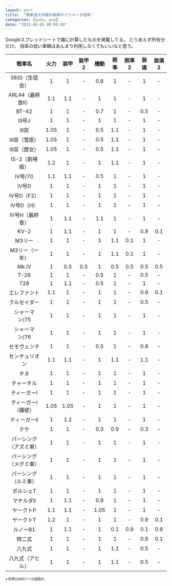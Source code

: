 ```yaml
---
layout: post
title:  "戦車道大作戦の戦車のパラメータ倍率"
categories: [game, gup]
date: "2021-06-05 00:00:00"
---
```


Googleスプレッドシートで雑に計算したものを掲載してる。
とりあえず所有分だけ。
倍率の低い車輌はあんまり利用しなくてもいいなと思う。

|戦車名|火力|装甲|装甲2|機動|照準|照準2|装填|装填2|
|:-:|:-:|:-:|:-:|:-:|:-:|:-:|:-:|:-:|
|38(t)（生徒会）|1|1|-|0.8|1|-|1|-|
|ARL44（最終章Ⅱ）|1.1|1.1|-|1|1|-|1|-|
|BT-42|1|1|-|0.7|1|-|0.5|-|
|Ⅲ号J|1|1|-|1|1|-|1|-|
|Ⅲ突|1.05|1|-|0.5|1.1|-|1|-|
|Ⅲ突（雪原）|1.05|1|-|0.5|1.1|-|1|-|
|Ⅲ突（歴女）|1.05|1|-|0.5|1.1|-|1|-|
|IS-2（劇場版）|1.2|1|-|1|1.1|-|1|-|
|Ⅳ号/70|1.1|1.1|-|0.5|1|-|1|-|
|Ⅳ号D|1|1|-|1|1|-|1|-|
|Ⅳ号D（F2）|1|1|-|1|1|-|1|-|
|Ⅳ号D（H）|1|1|-|1|1|-|1|-|
|Ⅳ号H（最終章）|1|1.1|-|1.1|1|-|1|-|
|KV-2|1|1.1|-|1|1|-|0.9|0.1|
|M3リー|1|1|-|1|1.1|0.1|1|-|
|M3リー（一年）|1|1|-|1|1.1|0.1|1|-|
|Mk.Ⅳ|1|0.5|0.5|1|0.5|0.5|0.5|0.5|
|T-26|1|1|-|0.5|1|-|0.5|-|
|T28|1|1.1|-|0.5|1|-|1|-|
|エレファント|1.1|1|-|1|1|-|0.9|0.1|
|クルセイダー|1|1|-|1|1|-|0.5|-|
|シャーマン/75|1|1|-|1|1|-|1|-|
|シャーマン/76|1|1|-|1|1|-|1|-|
|セモヴェンテ|1|1|-|0.5|1|-|0.8|-|
|センチュリオン|1.1|1.1|-|1|1.1|-|1.1|-|
|チヌ|1|1|-|1|1|-|1|-|
|チャーチル|1|1|-|1|1|-|1|-|
|ティーガーⅠ|1|1|-|1|1|-|1|-|
|ティーガーⅠ（鐘壁）|1.05|1.05|-|1|1|-|1|-|
|ティーガーⅡ|1|1.2|-|1|1|-|1|-|
|テケ|1|1|-|0.3|0.9|-|0.3|-|
|パーシング（アズミ車）|1|1|-|1|1|-|1|-|
|パーシング（メグミ車）|1|1|-|1|1|-|1|-|
|パーシング（ルミ車）|1|1|-|1|1|-|1|-|
|ポルシェT|1|1|-|1|1|-|1|-|
|マチルダⅡ|1|1.1|-|0.8|1|-|1|-|
|ヤークトP|1.1|1.1|-|1.05|1|-|1|-|
|ヤークトT|1.2|1|-|1|1|-|0.9|0.1|
|ルノーB1|1|1.1|-|1|0.1|0.9|0.1|0.9|
|特二式|1|1|-|1|1|-|0.9|0.1|
|八九式|1|1|-|1|1.1|-|0.5|-|
|八九式（アヒル）|1|1|-|1|1.1|-|0.5|-|

<p style="font-size: x-small;">※ 照準2はM3リーの副砲手。</p>

